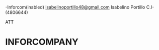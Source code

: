 -Inforcom(inabled)
isabelinoportillo48@gmail.com
Isabelino Portillo
C.I-(4806644)

ATT

# INFORCOMPANY
